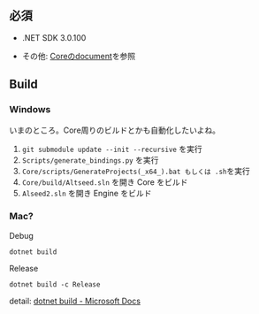 ## 必須
- .NET SDK 3.0.100

- その他: [Coreのdocument](Core/documents/development/HowToBuild_Ja.md)を参照

## Build

### Windows

いまのところ。Core周りのビルドとかも自動化したいよね。

1. `git submodule update --init --recursive` を実行
1. `Scripts/generate_bindings.py` を実行
1. `Core/scripts/GenerateProjects(_x64_).bat もしくは .sh`を実行
1. `Core/build/Altseed.sln` を開き Core をビルド
1. `Alseed2.sln` を開き Engine をビルド


### Mac?

Debug
```shell
dotnet build
```
Release
```shell
dotnet build -c Release
```
detail: 
[dotnet build - Microsoft Docs](https://docs.microsoft.com/ja-jp/dotnet/core/tools/dotnet-build)